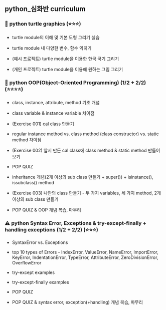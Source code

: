 ## <b>python_심화반 curriculum</b>

### 🐢 <b>python turtle graphics</b> (⭐️⭐️⭐️)
- turtle module의 이해 및 기본 도형 그리기 실습

- turtle module 내 다양한 변수, 함수 익히기

- (예시 프로젝트) turtle module을 이용한 한국 국기 그리기

- (개인 프로젝트) turtle module을 이용해 원하는 그림 그리기

### 👜 <b>python OOP(Object-Oriented Programming) (1/2 + 2/2)</b> (⭐️⭐️⭐️⭐️)
- class, instance, attribute, method 기초 개념

- class variable & instance variable 차이점

- (Exercise 001) cal class 만들기

- regular instance method vs. class method (class constructor) vs. static method 차이점

- (Exercise 002) 앞서 만든 cal class에 class method & static method 만들어보기

- POP QUIZ

- inheritance 개념(2개 이상의 sub class 만들기 + super()) + isinstance(), issubclass() method

- (Exercise 003) 나만의 class 만들기 - 두 가지 variables, 세 가지 method, 2개 이상의 sub class 만들기

- POP QUIZ & OOP 개념 복습, 마무리

### ⚠️ <b>python Syntax Error, Exceptions & try-except-finally + handling exceptions (1/2 + 2/2)</b> (⭐️⭐️⭐️)
- SyntaxError vs. Exceptions

- top 10 types of Errors - IndexError, ValueError, NameError, ImportError, KeyError, IndentationError, TypeError, AttributeError, ZeroDivisionError, OverflowError

- try-except examples

- try-except-finally examples

- POP QUIZ

- POP QUIZ & syntax error, exception(+handling) 개념 복습, 마무리
